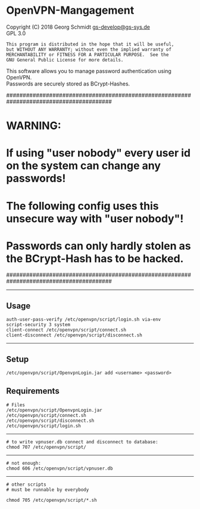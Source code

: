# OpenVPN-Mangagement #

Copyright (C) 2018  Georg Schmidt <gs-develop@gs-sys.de>  
GPL 3.0

    This program is distributed in the hope that it will be useful,
    but WITHOUT ANY WARRANTY; without even the implied warranty of
    MERCHANTABILITY or FITNESS FOR A PARTICULAR PURPOSE.  See the
    GNU General Public License for more details.

This software allows you to manage password authentication using OpenVPN.  
Passwords are securely stored as BCrypt-Hashes.

########################################################################################  
# WARNING:                                                                             #  
#         If using "user nobody" every user id on the system can change any passwords! #  
#         The following config uses this unsecure way with "user nobody"!              #  
#         Passwords can only hardly stolen as the BCrypt-Hash has to be hacked.        #  
########################################################################################

---

## Usage ##

    auth-user-pass-verify /etc/openvpn/script/login.sh via-env
    script-security 3 system
    client-connect /etc/openvpn/script/connect.sh
    client-disconnect /etc/openvpn/script/disconnect.sh

---

## Setup ##

    /etc/openvpn/script/OpenvpnLogin.jar add <username> <password>

## Requirements ##

    # Files
    /etc/openvpn/script/OpenvpnLogin.jar
    /etc/openvpn/script/connect.sh
    /etc/openvpn/script/disconnect.sh
    /etc/openvpn/script/login.sh

---

    # to write vpnuser.db connect and disconnect to database:
    chmod 707 /etc/openvpn/script/

---

    # not enough:
    chmod 606 /etc/openvpn/script/vpnuser.db

---

    # other scripts
    # must be runnable by everybody

    chmod 705 /etc/openvpn/script/*.sh



